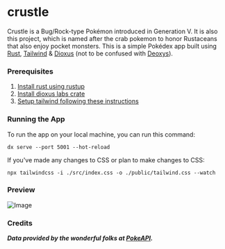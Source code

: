 # crustle

Crustle is a Bug/Rock-type Pokémon introduced in Generation V. It is also this project, which is named after the crab pokemon to honor Rustaceans that also enjoy pocket monsters. This is a simple Pokédex app built using [Rust](https://www.rust-lang.org/), [Tailwind](https://tailwindcss.com/) & [Dioxus](https://dioxuslabs.com/) (not to be confused with [Deoxys](https://bulbapedia.bulbagarden.net/wiki/Deoxys_(Pok%C3%A9mon))).

### Prerequisites

1. [Install rust using rustup](https://www.rust-lang.org/tools/install)
2. [Install dioxus labs crate](https://dioxuslabs.com/learn/0.4/CLI/installation)
3. [Setup tailwind following these instructions](https://dioxuslabs.com/learn/0.4/cookbook/tailwind)

### Running the App
To run the app on your local machine, you can run this command:

`dx serve --port 5001 --hot-reload`

If you've made any changes to CSS or plan to make changes to CSS:

`npx tailwindcss -i ./src/index.css -o ./public/tailwind.css --watch`

### Preview
![Image](https://github.com/ericgbanta/crustle/assets/44131634/961b68c7-4604-4634-8dc2-1150242428d3)

### Credits
***Data provided by the wonderful folks at [PokeAPI](https://pokeapi.co/).***
